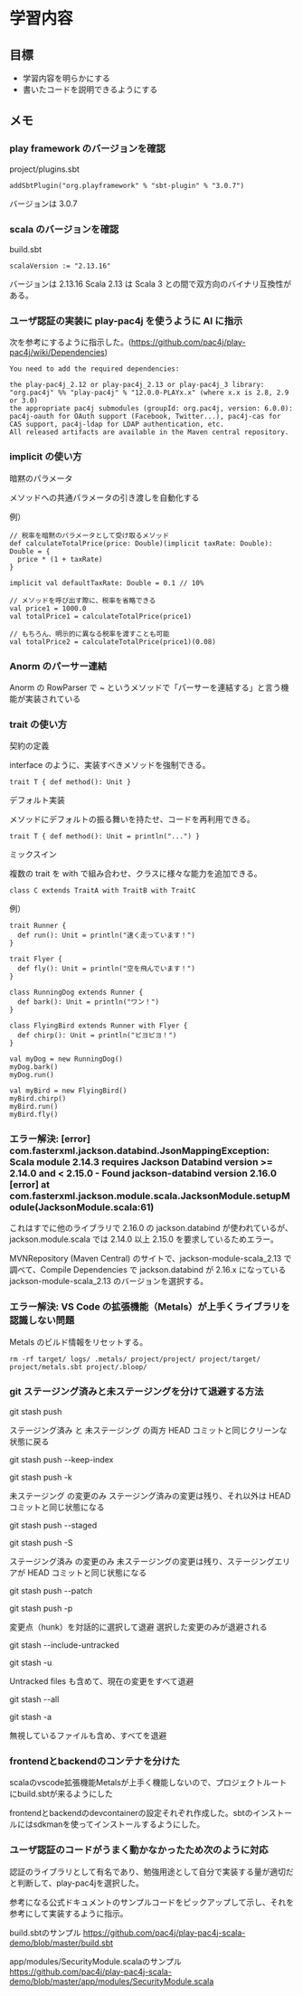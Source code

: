 # 学習内容

## 目標

- 学習内容を明らかにする
- 書いたコードを説明できるようにする

## メモ

### play framework のバージョンを確認

project/plugins.sbt

```
addSbtPlugin("org.playframework" % "sbt-plugin" % "3.0.7")
```

バージョンは 3.0.7

### scala のバージョンを確認

build.sbt

```
scalaVersion := "2.13.16"
```

バージョンは 2.13.16
Scala 2.13 は Scala 3 との間で双方向のバイナリ互換性がある。

### ユーザ認証の実装に play-pac4j を使うように AI に指示

次を参考にするように指示した。(https://github.com/pac4j/play-pac4j/wiki/Dependencies)

```
You need to add the required dependencies:

the play-pac4j_2.12 or play-pac4j_2.13 or play-pac4j_3 library: "org.pac4j" %% "play-pac4j" % "12.0.0-PLAYx.x" (where x.x is 2.8, 2.9 or 3.0)
the appropriate pac4j submodules (groupId: org.pac4j, version: 6.0.0): pac4j-oauth for OAuth support (Facebook, Twitter...), pac4j-cas for CAS support, pac4j-ldap for LDAP authentication, etc.
All released artifacts are available in the Maven central repository.
```

### implicit の使い方

暗黙のパラメータ

メソッドへの共通パラメータの引き渡しを自動化する

例）

```
// 税率を暗黙のパラメータとして受け取るメソッド
def calculateTotalPrice(price: Double)(implicit taxRate: Double): Double = {
  price * (1 + taxRate)
}

implicit val defaultTaxRate: Double = 0.1 // 10%

// メソッドを呼び出す際に、税率を省略できる
val price1 = 1000.0
val totalPrice1 = calculateTotalPrice(price1)

// もちろん、明示的に異なる税率を渡すことも可能
val totalPrice2 = calculateTotalPrice(price1)(0.08)
```

### Anorm のパーサー連結

Anorm の RowParser で ~ というメソッドで「パーサーを連結する」と言う機能が実装されている

### trait の使い方

契約の定義

interface のように、実装すべきメソッドを強制できる。

```
trait T { def method(): Unit }
```

デフォルト実装

メソッドにデフォルトの振る舞いを持たせ、コードを再利用できる。

```
trait T { def method(): Unit = println("...") }
```

ミックスイン

複数の trait を with で組み合わせ、クラスに様々な能力を追加できる。

```
class C extends TraitA with TraitB with TraitC
```

例）

```
trait Runner {
  def run(): Unit = println("速く走っています！")
}

trait Flyer {
  def fly(): Unit = println("空を飛んでいます！")
}

class RunningDog extends Runner {
  def bark(): Unit = println("ワン！")
}

class FlyingBird extends Runner with Flyer {
  def chirp(): Unit = println("ピヨピヨ！")
}

val myDog = new RunningDog()
myDog.bark()
myDog.run()

val myBird = new FlyingBird()
myBird.chirp()
myBird.run()
myBird.fly()
```

### エラー解決: [error] com.fasterxml.jackson.databind.JsonMappingException: Scala module 2.14.3 requires Jackson Databind version >= 2.14.0 and < 2.15.0 - Found jackson-databind version 2.16.0 <br> [error] at com.fasterxml.jackson.module.scala.JacksonModule.setupModule(JacksonModule.scala:61)

これはすでに他のライブラリで 2.16.0 の jackson.databind が使われているが、jackson.module.scala では 2.14.0 以上 2.15.0 を要求しているためエラー。

MVNRepository (Maven Central) のサイトで、jackson-module-scala_2.13 で調べて、Compile Dependencies で jackson.databind が 2.16.x になっている jackson-module-scala_2.13 のバージョンを選択する。

### エラー解決: VS Code の拡張機能（Metals）が上手くライブラリを認識しない問題

Metals のビルド情報をリセットする。

```
rm -rf target/ logs/ .metals/ project/project/ project/target/ project/metals.sbt project/.bloop/
```

### git ステージング済みと未ステージングを分けて退避する方法

git stash push

ステージング済み と 未ステージング の両方 HEAD コミットと同じクリーンな状態に戻る

git stash push --keep-index

git stash push -k

未ステージング の変更のみ ステージング済みの変更は残り、それ以外は HEAD コミットと同じ状態になる

git stash push --staged

git stash push -S

ステージング済み の変更のみ 未ステージングの変更は残り、ステージングエリアが HEAD コミットと同じ状態になる

git stash push --patch

git stash push -p

変更点（hunk）を対話的に選択して退避 選択した変更のみが退避される

git stash --include-untracked

git stash -u

Untracked files も含めて、現在の変更をすべて退避

git stash --all

git stash -a

無視しているファイルも含め、すべてを退避

### frontendとbackendのコンテナを分けた

scalaのvscode拡張機能Metalsが上手く機能しないので、プロジェクトルートにbuild.sbtが来るようにした

frontendとbackendのdevcontainerの設定それぞれ作成した。sbtのインストールにはsdkmanを使ってインストールするようにした。

### ユーザ認証のコードがうまく動かなかったため次のように対応

認証のライブラリとして有名であり、勉強用途として自分で実装する量が適切だと判断して、play-pac4jを選択した。

参考になる公式ドキュメントのサンプルコードをピックアップして示し、それを参考にして実装するように指示。

build.sbtのサンプル https://github.com/pac4j/play-pac4j-scala-demo/blob/master/build.sbt


app/modules/SecurityModule.scalaのサンプル https://github.com/pac4j/play-pac4j-scala-demo/blob/master/app/modules/SecurityModule.scala
